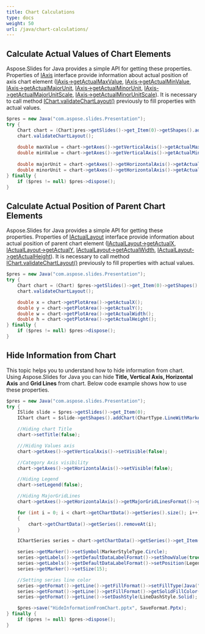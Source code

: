 ```yaml
---
title: Chart Calculations
type: docs
weight: 50
url: /java/chart-calculations/
---
```


## **Calculate Actual Values of Chart Elements**
Aspose.Slides for Java provides a simple API for getting these properties. Properties of [IAxis](https://apireference.aspose.com/slides/java/com.aspose.slides/IAxis) interface provide information about actual position of axis chart element ([IAxis->getActualMaxValue](https://apireference.aspose.com/slides/java/com.aspose.slides/IAxis#getActualMaxValue--), [IAxis->getActualMinValue](https://apireference.aspose.com/slides/java/com.aspose.slides/IAxis#getActualMinValue--), [IAxis->getActualMajorUnit](https://apireference.aspose.com/slides/java/com.aspose.slides/IAxis#getActualMajorUnit--), [IAxis->getActualMinorUnit](https://apireference.aspose.com/slides/java/com.aspose.slides/IAxis#getActualMinorUnit--), [IAxis->getActualMajorUnitScale](https://apireference.aspose.com/slides/java/com.aspose.slides/IAxis#getActualMajorUnitScale--), [IAxis->getActualMinorUnitScale](https://apireference.aspose.com/slides/java/com.aspose.slides/IAxis#getActualMinorUnitScale--)). It is necessary to call method [IChart.validateChartLayout()](https://apireference.aspose.com/slides/java/com.aspose.slides/IChart#validateChartLayout--) previously to fill properties with actual values.

```java
$pres = new Java("com.aspose.slides.Presentation");
try {
    Chart chart = (Chart)pres->getSlides()->get_Item(0)->getShapes().addChart(ChartType.Area, 100, 100, 500, 350);
    chart.validateChartLayout();
    
    double maxValue = chart->getAxes()->getVerticalAxis()->getActualMaxValue();
    double minValue = chart->getAxes()->getVerticalAxis()->getActualMinValue();
    
    double majorUnit = chart->getAxes()->getHorizontalAxis()->getActualMajorUnit();
    double minorUnit = chart->getAxes()->getHorizontalAxis()->getActualMinorUnit();
} finally {
    if ($pres != null) $pres->dispose();
}
```

## **Calculate Actual Position of Parent Chart Elements**
Aspose.Slides for Java provides a simple API for getting these properties. Properties of [IActualLayout](https://apireference.aspose.com/slides/java/com.aspose.slides/IActualLayout) interface provide information about actual position of parent chart element ([IActualLayout->getActualX](https://apireference.aspose.com/slides/java/com.aspose.slides/IActualLayout#getActualX--), [IActualLayout->getActualY](https://apireference.aspose.com/slides/java/com.aspose.slides/IActualLayout#getActualY--), [IActualLayout->getActualWidth](https://apireference.aspose.com/slides/java/com.aspose.slides/IActualLayout#getActualWidth--), [IActualLayout->getActualHeight](https://apireference.aspose.com/slides/java/com.aspose.slides/IActualLayout#getActualHeight--)). It is necessary to call method [IChart.validateChartLayout()](https://apireference.aspose.com/slides/java/com.aspose.slides/IChart#validateChartLayout--) previously to fill properties with actual values.

```java
$pres = new Java("com.aspose.slides.Presentation");
try {
    Chart chart = (Chart) $pres->getSlides()->get_Item(0)->getShapes().addChart(ChartType.ClusteredColumn, 100, 100, 500, 350);
    chart.validateChartLayout();

    double x = chart->getPlotArea()->getActualX();
    double y = chart->getPlotArea()->getActualY();
    double w = chart->getPlotArea()->getActualWidth();
    double h = chart->getPlotArea()->getActualHeight();
} finally {
    if ($pres != null) $pres->dispose();
}
```

## **Hide Information from Chart**
This topic helps you to understand how to hide information from chart. Using Aspose.Slides for Java you can hide **Title, Vertical Axis, Horizontal Axis** and **Grid Lines** from chart. Below code example shows how to use these properties.

```java
$pres = new Java("com.aspose.slides.Presentation");
try {
    ISlide slide = $pres->getSlides()->get_Item(0);
    IChart chart = $slide->getShapes().addChart(ChartType.LineWithMarkers, 140, 118, 320, 370);

    //Hiding chart Title
    chart->setTitle(false);

    ///Hiding Values axis
    chart->getAxes()->getVerticalAxis()->setVisible(false);

    //Category Axis visibility
    chart->getAxes()->getHorizontalAxis()->setVisible(false);

    //Hiding Legend
    chart->setLegend(false);

    //Hiding MajorGridLines
    chart->getAxes()->getHorizontalAxis()->getMajorGridLinesFormat()->getLine()->getFillFormat()->setFillType(Java("com.aspose.slides.FillType")->NoFill);

    for (int i = 0; i < chart->getChartData()->getSeries().size(); i++)
    {
        chart->getChartData()->getSeries().removeAt(i);
    }

    IChartSeries series = chart->getChartData()->getSeries()->get_Item(0);

    series->getMarker()->setSymbol(MarkerStyleType.Circle);
    series->getLabels()->getDefaultDataLabelFormat()->setShowValue(true);
    series->getLabels()->getDefaultDataLabelFormat()->setPosition(LegendDataLabelPosition.Top);
    series->getMarker()->setSize(15);

    //Setting series line color
    series->getFormat()->getLine()->getFillFormat()->setFillType(Java("com.aspose.slides.FillType")->Solid);
    series->getFormat()->getLine()->getFillFormat()->getSolidFillColor()->setColor(Color.MAGENTA);
    series->getFormat()->getLine()->setDashStyle(LineDashStyle.Solid);

    $pres->save("HideInformationFromChart.pptx", SaveFormat.Pptx);
} finally {
    if ($pres != null) $pres->dispose();
}
```